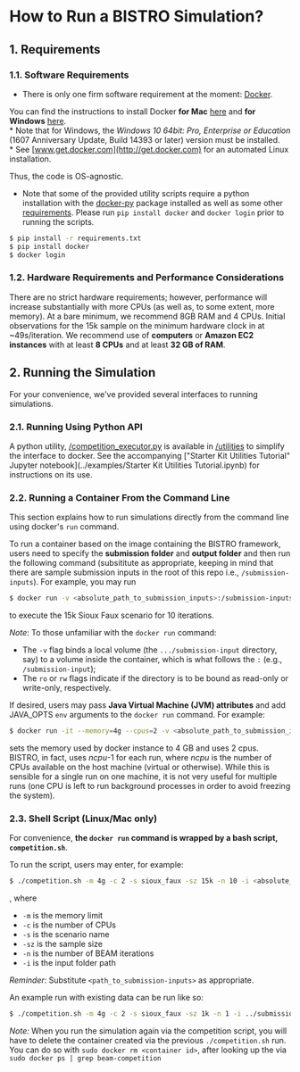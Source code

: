 # How to Run a BISTRO Simulation?

## 1. Requirements

### 1.1. Software Requirements

* There is only one firm software requirement at the moment:
[Docker](https://www.docker.com).

You can find the instructions to install Docker **for Mac** [here](https://docs.docker.com/docker-for-mac/install/#install-and-run-docker-for-mac) and **for Windows** [here](https://docs.docker.com/docker-for-windows/install/). <br>
      * Note that for Windows, the *Windows 10 64bit: Pro, Enterprise or Education* (1607 Anniversary Update, Build 14393 or later) version must be installed. <br>
      * See [www.get.docker.com](http://get.docker.com) for an automated Linux installation.

Thus, the code is OS-agnostic.

* Note that some of the provided utility scripts require a python installation with the [docker-py](https://docker-py.readthedocs.io/en/stable/) package installed as well as some other [requirements](/requirements.txt). Please run `pip install docker` and `docker login` prior to running the scripts.

```bash
$ pip install -r requirements.txt
$ pip install docker
$ docker login
```

### 1.2. Hardware Requirements and Performance Considerations

There are no strict hardware requirements; however, performance will increase substantially with more CPUs (as well as, to some extent, more memory). At a bare minimum, we recommend 8GB RAM and 4 CPUs. Initial observations for the 15k sample on the minimum hardware clock in at ~49s/iteration. We recommend use of **computers** or **Amazon EC2 instances** with at least **8 CPUs** and at least **32 GB of RAM**.

## 2. Running the Simulation

For your convenience, we've provided several interfaces to running simulations.

### 2.1. Running Using Python API
A python utility, [/competition_executor.py](../utilities/competition_executor.py) is available in [/utilities](../utilities) to simplify the interface to docker. See the accompanying ["Starter Kit Utilities Tutorial" Jupyter notebook](../examples/Starter Kit Utilities Tutorial.ipynb) for instructions on its use.

### 2.2. Running a Container From the Command Line

This section explains how to run simulations directly from the command line using docker's `run` command.

To run a container based on the image containing the BISTRO framework, users need to specify the **submission folder** and **output folder** and then run the following command (subsititute <x> as appropriate, keeping in mind that there are sample submission inputs in the root of this repo i.e., `/submission-inputs`). For example, you may run

```bash
$ docker run -v <absolute_path_to_submission_inputs>:/submission-inputs:ro -v <path_to_output_root>:/output:rw beammodel/beam-competition:0.0.1-SNAPSHOT --scenario sioux_faux --sample-size 15k --iters 10
```

to execute the 15k Sioux Faux scenario for 10 iterations.

_Note_: To those unfamiliar with the `docker run` command:
* The `-v` flag binds a local volume (the `.../submission-input` directory, say) to a volume inside the container, which is what follows the `:` (e.g., `/submission-input`);
* The `ro` or `rw` flags indicate if the directory is to be bound as read-only or write-only, respectively.

If desired, users may pass **Java Virtual Machine (JVM) attributes** and add JAVA_OPTS `env` arguments to the `docker run` command. For example:

```bash
$ docker run -it --memory=4g --cpus=2 -v <absolute_path_to_submission_inputs>:/submission-inputs:ro -v <path_to_output_root>/output:/output:rw -e JAVA_OPTS='"-Xmx4g" "-Xms2g"' beammodel/beam-competition:0.0.1-SNAPSHOT --scenario sioux_faux --sample-size 15k --iters 10
```

sets the memory used by docker instance to 4 GB and uses 2 cpus. BISTRO, in fact, uses _ncpu_-1 for each run, where _ncpu_ is the number of CPUs available on the host machine (virtual or otherwise). While this is sensible for a single run on
one machine, it is not very useful for multiple runs (one CPU is left to run background processes in order to avoid freezing the system).

### 2.3. Shell Script (Linux/Mac only)

For convenience, **the `docker run` command is wrapped by a bash script, `competition.sh`**.

To run the script, users may enter, for example:

```bash
$ ./competition.sh -m 4g -c 2 -s sioux_faux -sz 15k -n 10 -i <absolute_path_to_submission-inputs>
```

, where

* `-m` is the memory limit
* `-c` is the number of CPUs
* `-s` is the scenario name
* `-sz` is the sample size
* `-n` is the number of BEAM iterations
* `-i` is the input folder path

_Reminder_: Substitute `<path_to_submission-inputs>` as appropriate.

An example run with existing data can be run like so:

```bash
$ ./competition.sh -m 4g -c 2 -s sioux_faux -sz 1k -n 1 -i ../submission-inputs/
```

*Note:* When you run the simulation again via the competition script, you will have to delete the container created via the previous `./competition.sh` run. You can do so with `sudo docker rm <container id>`, after looking up the <container id> via `sudo docker ps | grep beam-competition`

